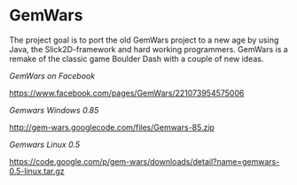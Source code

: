 GemWars
=======

The project goal is to port the old GemWars project to a new age by using Java, the Slick2D-framework and hard working programmers.
GemWars is a remake of the classic game Boulder Dash with a couple of new ideas.


_GemWars on Facebook_

https://www.facebook.com/pages/GemWars/221073954575006

_Gemwars Windows 0.85_

http://gem-wars.googlecode.com/files/Gemwars-85.zip

_Gemwars Linux 0.5_

https://code.google.com/p/gem-wars/downloads/detail?name=gemwars-0.5-linux.tar.gz



